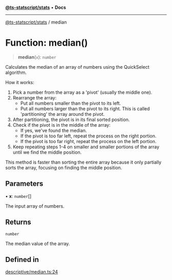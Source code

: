 [**@ts-statscript/stats**](../README.md) • **Docs**

***

[@ts-statscript/stats](../globals.md) / median

# Function: median()

> **median**(`x`): `number`

Calculates the median of an array of numbers using the QuickSelect algorithm.

How it works:
1. Pick a number from the array as a 'pivot' (usually the middle one).
2. Rearrange the array:
   - Put all numbers smaller than the pivot to its left.
   - Put all numbers larger than the pivot to its right.
   This is called 'partitioning' the array around the pivot.
3. After partitioning, the pivot is in its final sorted position.
4. Check if the pivot is in the middle of the array:
   - If yes, we've found the median.
   - If the pivot is too far left, repeat the process on the right portion.
   - If the pivot is too far right, repeat the process on the left portion.
5. Keep repeating steps 1-4 on smaller and smaller portions of the array
   until we find the middle position.

This method is faster than sorting the entire array because it only
partially sorts the array, focusing on finding the middle position.

## Parameters

• **x**: `number`[]

The input array of numbers.

## Returns

`number`

The median value of the array.

## Defined in

[descriptive/median.ts:24](https://github.com/ts-statscript/stats/blob/228c1c4008100cbd23aeeceec98691e0698577b0/src/descriptive/median.ts#L24)
